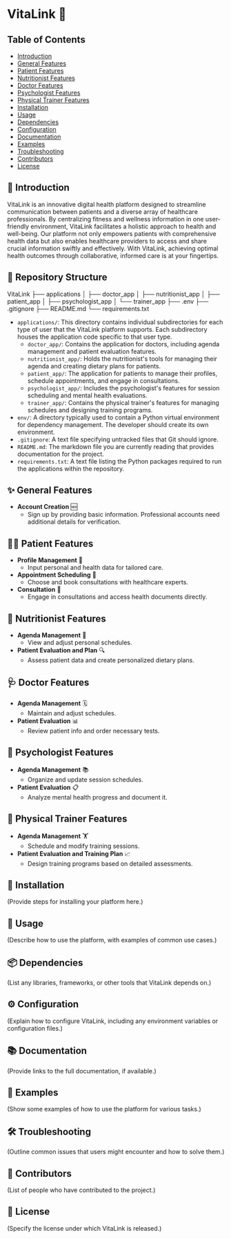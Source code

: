 # VitaLink 🌱

## Table of Contents

- [Introduction](#-introduction)
- [General Features](#-general-features)
- [Patient Features](#-patient-features)
- [Nutritionist Features](#-nutritionist-features)
- [Doctor Features](#-doctor-features)
- [Psychologist Features](#-psychologist-features)
- [Physical Trainer Features](#-physical-trainer-features)
- [Installation](#-installation)
- [Usage](#-usage)
- [Dependencies](#-dependencies)
- [Configuration](#-configuration)
- [Documentation](#-documentation)
- [Examples](#-examples)
- [Troubleshooting](#-troubleshooting)
- [Contributors](#-contributors)
- [License](#-license)


## 🌟 Introduction

VitaLink is an innovative digital health platform designed to streamline communication between patients and a diverse array of healthcare professionals. By centralizing fitness and wellness information in one user-friendly environment, VitaLink facilitates a holistic approach to health and well-being. Our platform not only empowers patients with comprehensive health data but also enables healthcare providers to access and share crucial information swiftly and effectively. With VitaLink, achieving optimal health outcomes through collaborative, informed care is at your fingertips.

## 📁 Repository Structure

VitaLink
├── applications
│ ├── doctor_app
│ ├── nutritionist_app
│ ├── patient_app
│ ├── psychologist_app
│ └── trainer_app
├── .env
├── .gitignore
├── README.md
└── requirements.txt

- `applications/`: This directory contains individual subdirectories for each type of user that the VitaLink platform supports. Each subdirectory houses the application code specific to that user type.
  - `doctor_app/`: Contains the application for doctors, including agenda management and patient evaluation features.
  - `nutritionist_app/`: Holds the nutritionist's tools for managing their agenda and creating dietary plans for patients.
  - `patient_app/`: The application for patients to manage their profiles, schedule appointments, and engage in consultations.
  - `psychologist_app/`: Includes the psychologist's features for session scheduling and mental health evaluations.
  - `trainer_app/`: Contains the physical trainer's features for managing schedules and designing training programs.
- `env/`: A directory typically used to contain a Python virtual environment for dependency management. The developer should create its own environment.
- `.gitignore`: A text file specifying untracked files that Git should ignore.
- `README.md`: The markdown file you are currently reading that provides documentation for the project.
- `requirements.txt`: A text file listing the Python packages required to run the applications within the repository.

## ✨ General Features

- **Account Creation** 🆕
  - Sign up by providing basic information. Professional accounts need additional details for verification.

## 🚶‍♂️ Patient Features

- **Profile Management** 📝
  - Input personal and health data for tailored care.
- **Appointment Scheduling** 📅
  - Choose and book consultations with healthcare experts.
- **Consultation** 💬
  - Engage in consultations and access health documents directly.

## 🍏 Nutritionist Features

- **Agenda Management** 📆
  - View and adjust personal schedules.
- **Patient Evaluation and Plan** 🔍
  - Assess patient data and create personalized dietary plans.

## 🩺 Doctor Features

- **Agenda Management** 🗓️
  - Maintain and adjust schedules.
- **Patient Evaluation** 📊
  - Review patient info and order necessary tests.

## 🧠 Psychologist Features

- **Agenda Management** 📚
  - Organize and update session schedules.
- **Patient Evaluation** 📋
  - Analyze mental health progress and document it.

## 💪 Physical Trainer Features

- **Agenda Management** 🏋️
  - Schedule and modify training sessions.
- **Patient Evaluation and Training Plan** 📈
  - Design training programs based on detailed assessments.

## 🔧 Installation

(Provide steps for installing your platform here.)

## 📖 Usage

(Describe how to use the platform, with examples of common use cases.)

## 📦 Dependencies

(List any libraries, frameworks, or other tools that VitaLink depends on.)

## ⚙️ Configuration

(Explain how to configure VitaLink, including any environment variables or configuration files.)

## 📚 Documentation

(Provide links to the full documentation, if available.)

## 🌟 Examples

(Show some examples of how to use the platform for various tasks.)

## 🛠 Troubleshooting

(Outline common issues that users might encounter and how to solve them.)

## 👥 Contributors

(List of people who have contributed to the project.)

## 📄 License

(Specify the license under which VitaLink is released.)